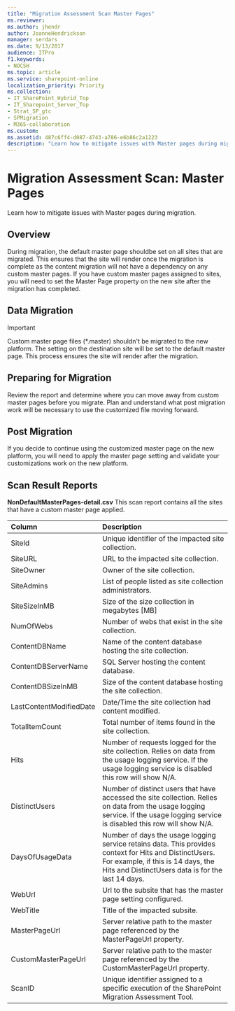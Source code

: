 ```yaml
---
title: "Migration Assessment Scan Master Pages"
ms.reviewer: 
ms.author: jhendr
author: JoanneHendrickson
manager: serdars
ms.date: 9/13/2017
audience: ITPro
f1.keywords:
- NOCSH
ms.topic: article
ms.service: sharepoint-online
localization_priority: Priority
ms.collection:
- IT_SharePoint_Hybrid_Top
- IT_Sharepoint_Server_Top
- Strat_SP_gtc
- SPMigration
- M365-collaboration
ms.custom:
ms.assetid: 487c6ff4-d087-4743-a786-e6b86c2a1223
description: "Learn how to mitigate issues with Master pages during migration."
---
```


# Migration Assessment Scan: Master Pages

Learn how to mitigate issues with Master pages during migration.
  
## Overview

During migration, the default master page shouldbe set on all sites that are migrated. This ensures that the site will render once the migration is complete as the content migration will not have a dependency on any custom master pages. If you have custom master pages assigned to sites, you will need to set the Master Page property on the new site after the migration has completed.
  
## Data Migration

> [!IMPORTANT]
> Custom master page files (\*.master) shouldn't be migrated to the new platform. The setting on the destination site will be set to the default master page. This process ensures the site will render after the migration. 
  
## Preparing for Migration

Review the report and determine where you can move away from custom master pages before you migrate. Plan and understand what post migration work will be necessary to use the customized file moving forward.
  
## Post Migration

If you decide to continue using the customized master page on the new platform, you will need to apply the master page setting and validate your customizations work on the new platform.
  
## Scan Result Reports

 **NonDefaultMasterPages-detail.csv** This scan report contains all the sites that have a custom master page applied. 
  
|**Column**|**Description**|
|:-----|:-----|
|SiteId  <br/> |Unique identifier of the impacted site collection.  <br/> |
|SiteURL  <br/> |URL to the impacted site collection.  <br/> |
|SiteOwner  <br/> |Owner of the site collection.  <br/> |
|SiteAdmins  <br/> |List of people listed as site collection administrators.  <br/> |
|SiteSizeInMB  <br/> |Size of the size collection in megabytes [MB]  <br/> |
|NumOfWebs  <br/> |Number of webs that exist in the site collection.  <br/> |
|ContentDBName  <br/> |Name of the content database hosting the site collection.  <br/> |
|ContentDBServerName  <br/> |SQL Server hosting the content database.  <br/> |
|ContentDBSizeInMB  <br/> |Size of the content database hosting the site collection.  <br/> |
|LastContentModifiedDate  <br/> |Date/Time the site collection had content modified.  <br/> |
|TotalItemCount  <br/> |Total number of items found in the site collection.  <br/> |
|Hits  <br/> |Number of requests logged for the site collection. Relies on data from the usage logging service. If the usage logging service is disabled this row will show N/A.  <br/> |
|DistinctUsers  <br/> |Number of distinct users that have accessed the site collection. Relies on data from the usage logging service. If the usage logging service is disabled this row will show N/A.  <br/> |
|DaysOfUsageData  <br/> |Number of days the usage logging service retains data. This provides context for Hits and DistinctUsers. For example, if this is 14 days, the Hits and DistinctUsers data is for the last 14 days.  <br/> |
|WebUrl  <br/> |Url to the subsite that has the master page setting configured.  <br/> |
|WebTitle  <br/> |Title of the impacted subsite.  <br/> |
|MasterPageUrl  <br/> |Server relative path to the master page referenced by the MasterPageUrl property.  <br/> |
|CustomMasterPageUrl  <br/> |Server relative path to the master page referenced by the CustomMasterPageUrl property.  <br/> |
|ScanID  <br/> |Unique identifier assigned to a specific execution of the SharePoint Migration Assessment Tool.  <br/> |
   

